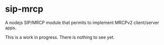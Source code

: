 # sip-mrcp
A nodejs SIP/MRCP module that permits to implement MRCPv2 client/server apps.

This is a work in progress. There is nothing to see yet.

